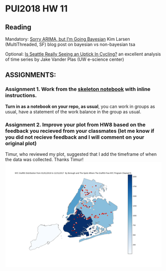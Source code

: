 
# PUI2018 HW 11

## Reading
Mandatory: [Sorry ARIMA, but I’m Going Bayesian](http://multithreaded.stitchfix.com/blog/2016/04/21/forget-arima/) Kim Larsen (MultiThreaded, SF)  blog post on bayesian vs non-bayesian tsa

Optional: [Is Seattle Really Seeing an Uptick In Cycling?](https://jakevdp.github.io/blog/2014/06/10/is-seattle-really-seeing-an-uptick-in-cycling/) an excellent analysis of time series by Jake Vander Plas (UW e-science center)


## ASSIGNMENTS:

### Assignment 1. Work from the [skeleton notebook](https://github.com/fedhere/PUI2018_fb55/blob/master/HW11_fb55/subway_timeseries_instructions2.ipynb) with inline instructions.
**Turn in as a notebook on your repo, as usual**, you can work in groups as usual, have a statement of the work balance in the group as usual.

### Assignment 2. Improve your plot from HW8 based on the feedback you recieved from your classmates (let me know if you did not recieve feedback and I will comment on your original plot)
Timur, who reviewed my plot, suggested that I add the timeframe of when the data was collected. Thanks Timur!
![alt text](plot2.png)



